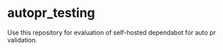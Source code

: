 # autopr_testing
Use this repository for evaluation of self-hosted dependabot for auto pr validation.
